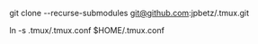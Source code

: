 git clone --recurse-submodules git@github.com:jpbetz/.tmux.git

ln -s .tmux/.tmux.conf $HOME/.tmux.conf
